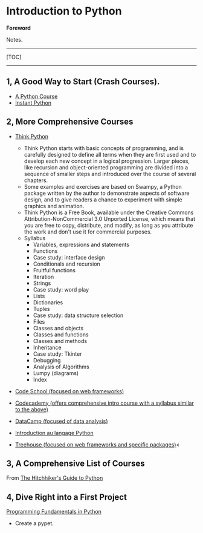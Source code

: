 # Introduction to Python

**Foreword**

Notes.

-----

[TOC]

-----

## 1, A Good Way to Start (Crash Courses).

- [A Python Course](http://www.upriss.org.uk/python/PythonCourse.html)
- [Instant Python](http://hetland.org/writing/instant-python.html)

## 2, More Comprehensive Courses

- [Think Python](http://www.greenteapress.com/thinkpython/html/index.html)
	- Think Python starts with basic concepts of programming, and is carefully designed to define all terms when they are first used and to develop each new concept in a logical progression. Larger pieces, like recursion and object-oriented programming are divided into a sequence of smaller steps and introduced over the course of several chapters.
	- Some examples and exercises are based on Swampy, a Python package written by the author to demonstrate aspects of software design, and to give readers a chance to experiment with simple graphics and animation.
	- Think Python is a Free Book, available under the Creative Commons Attribution-NonCommercial 3.0 Unported License, which means that you are free to copy, distribute, and modify, as long as you attribute the work and don't use it for commercial purposes.
	- Syllabus
		- Variables, expressions and statements
		- Functions
		- Case study: interface design
		- Conditionals and recursion
		- Fruitful functions
		- Iteration
		- Strings
		- Case study: word play
		- Lists
		- Dictionaries
		- Tuples
		- Case study: data structure selection
		- Files
		- Classes and objects
		- Classes and functions
		- Classes and methods
		- Inheritance
		- Case study: Tkinter
		- Debugging
		- Analysis of Algorithms
		- Lumpy (diagrams)
		- Index

- [Code School (focused on web frameworks)](https://www.codeschool.com/)
- [Codecademy (offers comprehensive intro course with a syllabus similar to the above)](https://www.codecademy.com/)
- [DataCamp (focused of data analysis)](https://www.datacamp.com/)
- [Introduction au langage Python](http://www.jchr.be/python/manuel.htm)
- [Treehouse (focused on web frameworks and specific packages)](https://teamtreehouse.com/)<

## 3, A Comprehensive List of Courses

From [The Hitchhiker's Guide to Python](http://docs.python-guide.org/en/latest/intro/learning/)

## 4, Dive Right into a First Project

[Programming Fundamentals in Python](https://www.thinkful.com/learn/intro-to-python-tutorial/)

- Create a pypet.
